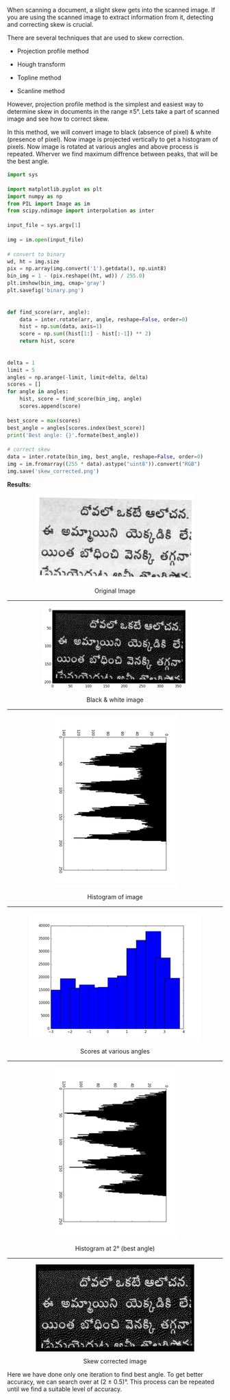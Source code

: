 <!--
.. title: Detect & Correct Skew In Images Using Python
.. slug: detect-correct-skew-images-python
.. date: 2016-11-12 12:11:17 UTC
.. tags: skew, ocr, image processing
.. category: tech, programming, python
.. link:
.. description: How to find skew in images to OCR them and fix the skew?
.. type: text
-->

When scanning a document, a slight skew gets into the scanned image. If you are using the scanned image to extract information from it, detecting and correcting skew is crucial.

There are several techniques that are used to skew correction.

- Projection profile method
- Hough transform

- Topline method

- Scanline method

However, projection profile method is the simplest and easiest way to determine skew in documents in the range ±5°. Lets take a part of scanned image and see how to correct skew.

In this method, we will convert image to black (absence of pixel) & white (presence of pixel). Now image is projected vertically to get a histogram of pixels. Now image is rotated at various angles and above process is repeated. Wherver we find maximum diffrence between peaks, that will be the best angle.


```py
import sys

import matplotlib.pyplot as plt
import numpy as np
from PIL import Image as im
from scipy.ndimage import interpolation as inter

input_file = sys.argv[1]

img = im.open(input_file)

# convert to binary
wd, ht = img.size
pix = np.array(img.convert('1').getdata(), np.uint8)
bin_img = 1 - (pix.reshape((ht, wd)) / 255.0)
plt.imshow(bin_img, cmap='gray')
plt.savefig('binary.png')


def find_score(arr, angle):
    data = inter.rotate(arr, angle, reshape=False, order=0)
    hist = np.sum(data, axis=1)
    score = np.sum((hist[1:] - hist[:-1]) ** 2)
    return hist, score


delta = 1
limit = 5
angles = np.arange(-limit, limit+delta, delta)
scores = []
for angle in angles:
    hist, score = find_score(bin_img, angle)
    scores.append(score)

best_score = max(scores)
best_angle = angles[scores.index(best_score)]
print('Best angle: {}'.formate(best_angle))

# correct skew
data = inter.rotate(bin_img, best_angle, reshape=False, order=0)
img = im.fromarray((255 * data).astype("uint8")).convert("RGB")
img.save('skew_corrected.png')
```

**Results:**

<p align="center"><img align="center" src="/skew_python/original.png" /></p>
<p align="center">Original Image</p>
<hr>

<p align="center"><img align="center" src="/skew_python/gray.png" /></p>
<p align="center">Black & white image</p>
<hr>

<p align="center"><img align="center" src="/skew_python/hist_0.png" /></p>
<p align="center">Histogram of image</p>
<hr>

<p align="center"><img align="center" src="/skew_python/hist_scores.png" /></p>
<p align="center">Scores at various angles</p>
<hr>

<p align="center"><img align="center" src="/skew_python/hist_best.png" /></p>
<p align="center">Histogram at 2° (best angle)</p>
<hr>

<p align="center"><img align="center" src="/skew_python/skew_corrected.png" /></p>
<p align="center">Skew corrected image</p>


Here we have done only one iteration to find best angle. To get better accuracy, we can search over at (2 ± 0.5)°. This process can be repeated until we find a suitable level of accuracy.
